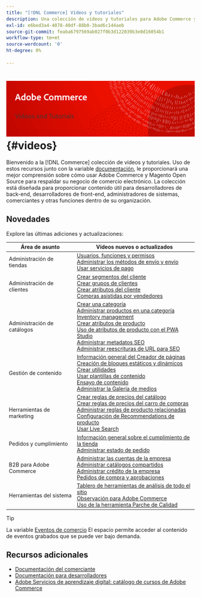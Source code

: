 ```yaml
---
title: "[!DNL Commerce] Vídeos y tutoriales"
description: Una colección de vídeos y tutoriales para Adobe Commerce y Magento Open Source
exl-id: e6bed3a4-4078-40df-88b0-3bad6c144aeb
source-git-commit: feaba6797569ab027f0b3d122039b3e0d16054b1
workflow-type: tm+mt
source-wordcount: '0'
ht-degree: 0%

---
```


# <!-- use banner as heading -->![Vídeos y Tutorials de comercio](../assets/banner-videos-home.png) {#videos}

Bienvenido a la [!DNL Commerce] colección de vídeos y tutoriales. Uso de estos recursos junto con la variable [documentación](https://experienceleague.adobe.com/docs/commerce.html), le proporcionará una mejor comprensión sobre cómo usar Adobe Commerce y Magento Open Source para respaldar su negocio de comercio electrónico. La colección está diseñada para proporcionar contenido útil para desarrolladores de back-end, desarrolladores de front-end, administradores de sistemas, comerciantes y otras funciones dentro de su organización.

## Novedades

Explore las últimas adiciones y actualizaciones:

| Área de asunto | Vídeos nuevos o actualizados |
| ------------ | ---------- |
| Administración de tiendas | [Usuarios, funciones y permisos](./merchant/users-roles-permissions.md) <br>[Administrar los métodos de envío y envío](./merchant/shipping-delivery.md) <br>[Usar servicios de pago](./merchant/payment-services.md) |
| Administración de clientes | [Crear segmentos del cliente](./merchant/customer-segments.md) <br>[Crear grupos de clientes](./merchant/customer-groups.md) <br>[Crear atributos del cliente](./merchant/customer-attributes.md) <br>[Compras asistidas por vendedores](./merchant/seller-assisted-shopping.md) |
| Administración de catálogos | [Crear una categoría](./merchant/category-create.md) <br>[Administrar productos en una categoría](./merchant/category-products.md) <br>[Inventory management](./merchant/inventory-management.md) <br>[Crear atributos de producto](./merchant/product-attributes-create.md) <br>[Uso de atributos de producto con el PWA Studio](./merchant/product-attributes-pwa.md) <br>[Administrar metadatos SEO](./merchant/seo-metadata.md) <br>[Administrar reescrituras de URL para SEO](./merchant/seo-url-rewrites.md) |
| Gestión de contenido | [Información general del Creador de páginas](./merchant/page-builder-overview.md) <br>[Creación de bloques estáticos y dinámicos](./merchant/static-dynamic-blocks.md) <br>[Crear utilidades](./merchant/widgets.md) <br>[Usar plantillas de contenido](./merchant/content-templates.md) <br>[Ensayo de contenido](./merchant/content-staging.md) <br>[Administrar la Galería de medios](./merchant/media-gallery.md) |
| Herramientas de marketing | [Crear reglas de precios del catálogo](./merchant/catalog-price-rules.md) <br>[Crear reglas de precios del carro de compras](./merchant/cart-price-rules.md) <br>[Administrar reglas de producto relacionadas](./merchant/related-product-rules.md) <br>[Configuración de Recommendations de producto](./merchant/product-recommendations.md) <br>[Usar Live Search](./merchant/live-search.md) |
| Pedidos y cumplimiento | [Información general sobre el cumplimiento de la tienda](./merchant/store-fulfillment.md) <br>[Administrar estado de pedido](./merchant/order-status.md) |
| B2B para Adobe Commerce | [Administrar las cuentas de la empresa](./merchant/b2b/company-accounts.md)  <br>[Administrar catálogos compartidos](./merchant/b2b/shared-catalogs.md) <br>[Administrar crédito de la empresa](./merchant/b2b/company-credit.md) <br>[Pedidos de compra y aprobaciones](./merchant/b2b/purchase-orders.md) |
| Herramientas del sistema | [Tablero de herramientas de análisis de todo el sitio](./tools/site-wide-analysis-tool.md) <br>[Observación para Adobe Commerce](./tools/observation-tool.md) <br>[Uso de la herramienta Parche de Calidad](./tools/quality-patch-tool.md) |

>[!TIP]
>
>La variable [Eventos de comercio](https://experienceleague.adobe.com/docs/commerce-events/events/overview.html) El espacio permite acceder al contenido de eventos grabados que se puede ver bajo demanda.

## Recursos adicionales

- [Documentación del comerciante](https://experienceleague.adobe.com/docs/commerce-admin/user-guides/home.html)
- [Documentación para desarrolladores](https://devdocs.magento.com/)
- [Adobe Servicios de aprendizaje digital: catálogo de cursos de Adobe Commerce](https://learning.adobe.com/catalog.html?solution=Adobe%20Commerce)
